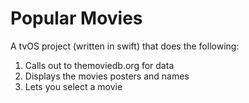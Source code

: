 # Popular Movies

A tvOS project (written in swift) that does the following:
1.  Calls out to themoviedb.org for data
2.  Displays the movies posters and names
3.  Lets you select a movie


